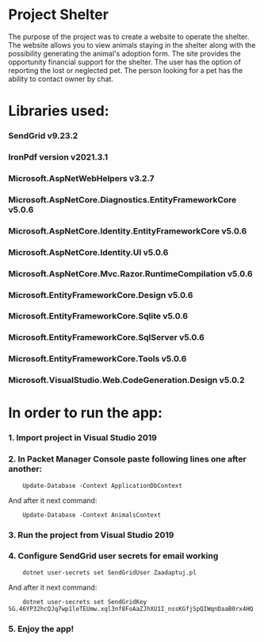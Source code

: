 # Project Shelter
The purpose of the project was to create a website to operate the shelter.
The website allows you to view animals staying in the shelter along with the possibility
generating the animal's adoption form. The site provides the opportunity
financial support for the shelter. The user has the option of reporting the lost or
neglected pet. The person looking for a pet has the ability to contact
owner by chat.
<h1>Libraries used:</h1>
<h3>SendGrid v9.23.2</h3>
<h3>IronPdf version v2021.3.1</h3>
<h3>Microsoft.AspNetWebHelpers v3.2.7</h3>
<h3>Microsoft.AspNetCore.Diagnostics.EntityFrameworkCore v5.0.6</h3>
<h3>Microsoft.AspNetCore.Identity.EntityFrameworkCore v5.0.6</h3>
<h3>Microsoft.AspNetCore.Identity.UI v5.0.6</h3>
<h3>Microsoft.AspNetCore.Mvc.Razor.RuntimeCompilation v5.0.6</h3>
<h3>Microsoft.EntityFrameworkCore.Design v5.0.6</h3>
<h3>Microsoft.EntityFrameworkCore.Sqlite v5.0.6</h3>
<h3>Microsoft.EntityFrameworkCore.SqlServer v5.0.6</h3>
<h3>Microsoft.EntityFrameworkCore.Tools v5.0.6</h3>
<h3>Microsoft.VisualStudio.Web.CodeGeneration.Design v5.0.2</h3>
<h1>In order to run the app:</h1>
<h3>1. Import project in Visual Studio 2019</h3>
<h3>2. In Packet Manager Console paste following lines one after another:</h3>  

        Update-Database -Context ApplicationDbContext
And after it next command:

        Update-Database -Context AnimalsContext
<h3>3. Run the project from Visual Studio 2019 </h3>
<h3>4. Configure SendGrid user secrets for email working</h3>  

        dotnet user-secrets set SendGridUser Zaadaptuj.pl
And after it next command:

        dotnet user-secrets set SendGridKey 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
<h3>5. Enjoy the app!</h3>  

        
